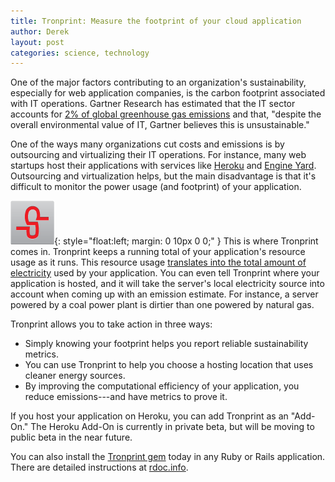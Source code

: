 ```yaml
---
title: Tronprint: Measure the footprint of your cloud application
author: Derek
layout: post
categories: science, technology
---
```


One of the major factors contributing to an organization's sustainability, especially for web application companies, is the carbon footprint associated with IT operations. Gartner Research has estimated that the IT sector accounts for [2% of global greenhouse gas emissions](http://www.gartner.com/it/page.jsp?id=503867) and that, "despite the overall environmental value of IT, Gartner believes this is unsustainable."

One of the ways many organizations cut costs and emissions is by outsourcing and virtualizing their IT operations. For instance, many web startups host their applications with services like [Heroku](http://heroku.com) and [Engine Yard](http://engineyard.com). Outsourcing and virtualization helps, but the main disadvantage is that it's difficult to monitor the power usage (and footprint) of your application.

![Tronprint logo](/images/tronprint.png){: style="float:left; margin: 0 10px 0 0;" } This is where Tronprint comes in. Tronprint keeps a running total of your application's resource usage as it runs. This resource usage [translates into the total amount of electricity](http://bnrg.eecs.berkeley.edu/~randy/Courses/CS294.F07/20.3.pdf) used by your application. You can even tell Tronprint where your application is hosted, and it will take the server's local electricity source into account when coming up with an emission estimate. For instance, a server powered by a coal power plant is dirtier than one powered by natural gas.

Tronprint allows you to take action in three ways:

* Simply knowing your footprint helps you report reliable sustainability metrics.
* You can use Tronprint to help you choose a hosting location that uses cleaner energy sources.
* By improving the computational efficiency of your application, you reduce emissions---and have metrics to prove it.

If you host your application on Heroku, you can add Tronprint as an "Add-On." The Heroku Add-On is currently in private beta, but will be moving to public beta in the near future.

You can also install the [Tronprint gem](http://rubygems.org/gems/tronprint) today in any Ruby or Rails application. There are detailed instructions at [rdoc.info](http://rubydoc.info/github/brighterplanet/tronprint/master/frames).
